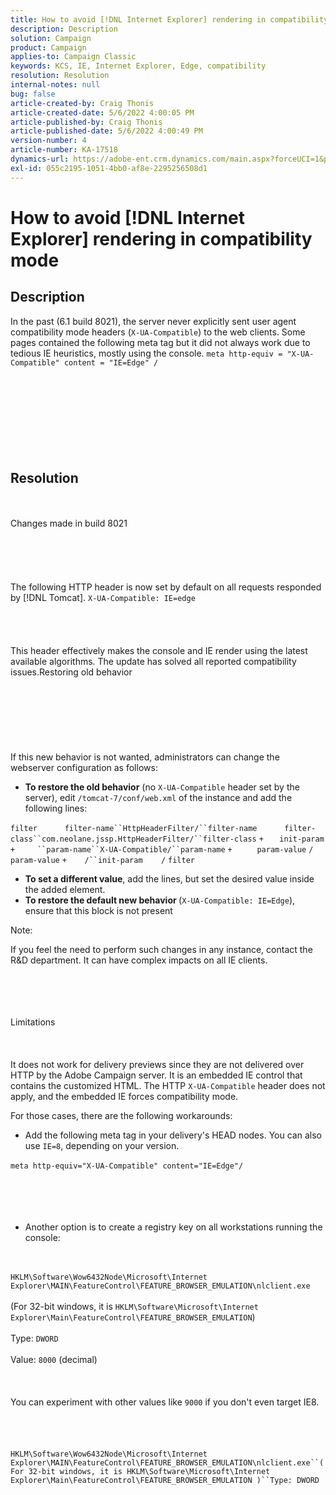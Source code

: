 ```yaml
---
title: How to avoid [!DNL Internet Explorer] rendering in compatibility mode
description: Description
solution: Campaign
product: Campaign
applies-to: Campaign Classic
keywords: KCS, IE, Internet Explorer, Edge, compatibility
resolution: Resolution
internal-notes: null
bug: false
article-created-by: Craig Thonis
article-created-date: 5/6/2022 4:00:05 PM
article-published-by: Craig Thonis
article-published-date: 5/6/2022 4:00:49 PM
version-number: 4
article-number: KA-17518
dynamics-url: https://adobe-ent.crm.dynamics.com/main.aspx?forceUCI=1&pagetype=entityrecord&etn=knowledgearticle&id=71e22f95-55cd-ec11-a7b5-6045bd00d4f5
exl-id: 055c2195-1051-4bb0-af8e-2295256508d1
---
```

# How to avoid [!DNL Internet Explorer] rendering in compatibility mode

## Description


In the past (6.1 build  8021), the server never explicitly sent user agent compatibility mode headers (`X-UA-Compatible`) to the web clients. Some pages contained the following meta tag but it did not always work due to tedious IE heuristics, mostly using the console.
`meta http-equiv = "X-UA-Compatible" content = "IE=Edge" /`<br><br><br> <br><br><br> <br><br><br>

## Resolution

<br><br>Changes made in build 8021<br><br><br><br> <br><br>
The following HTTP header is now set by default on all requests responded by [!DNL Tomcat].
`X-UA-Compatible: IE=edge`<br><br><br> <br><br>
This header effectively makes the console and IE render using the latest available algorithms. The update has solved all reported compatibility issues.Restoring old behavior
<br><br><br><br> <br><br> <br><br>
If this new behavior is not wanted, administrators can change the webserver configuration as follows:

- <b>To restore the old behavior</b> (no `X-UA-Compatible` header set by the server), edit `/tomcat-7/conf/web.xml` of the instance and add the following lines:

```filter``` `     ` ```filter-name``HttpHeaderFilter/``filter-name``` `     ` ```filter-class``com.neolane.jssp.HttpHeaderFilter/``filter-class``` `+   ` `init-param` ```+     ``param-name``X-UA-Compatible/``param-name``` `+     ` `param-value` `/` `param-value` ```+    /``init-param``` `   ` `/` `filter`  
- <b>To set a different value</b>, add the lines, but set the desired value inside the added element.
- <b>To restore the default new behavior </b>(`X-UA-Compatible: IE=Edge`), ensure that this block is not present


Note:

If you feel the need to perform such changes in any instance, contact the R&D department. It can have complex impacts on all IE clients.


<br><br><br><br>Limitations<br><br> <br><br>
It does not work for delivery previews since they are not delivered over HTTP by the Adobe Campaign server. It is an embedded IE control that contains the customized HTML. The HTTP `X-UA-Compatible` header does not apply, and the embedded IE forces compatibility mode.

For those cases, there are the following workarounds:

- Add the following meta tag in your delivery's HEAD nodes. You can also use `IE=8`, depending on your version.

`meta http-equiv="X-UA-Compatible" content="IE=Edge"/` <br><br><br><br> 
- Another option is to create a registry key on all workstations running the console:

<br><br>`HKLM\Software\Wow6432Node\Microsoft\Internet Explorer\MAIN\FeatureControl\FEATURE_BROWSER_EMULATION\nlclient.exe`<br><br>(For 32-bit windows, it is `HKLM\Software\Microsoft\Internet Explorer\Main\FeatureControl\FEATURE_BROWSER_EMULATION`)<br><br>Type: `DWORD`<br><br>Value: `8000` (decimal)<br><br> <br><br>You can experiment with other values like `9000` if you don't even target IE8.<br><br> <br><br><br>`HKLM\Software\Wow6432Node\Microsoft\Internet Explorer\MAIN\FeatureControl\FEATURE_BROWSER_EMULATION\nlclient.exe``(For 32-bit windows, it is HKLM\Software\Microsoft\Internet Explorer\Main\FeatureControl\FEATURE_BROWSER_EMULATION )``Type: DWORD`<br><br><br><br><br><br>
